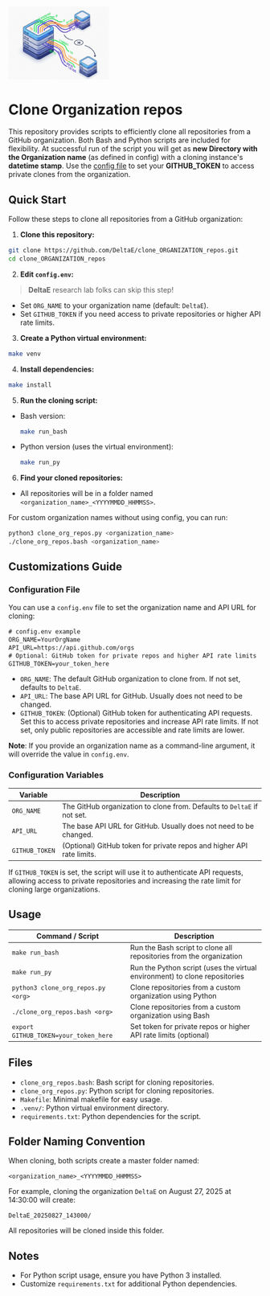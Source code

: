 <img src="docs/static/org_gitrepo_cloner_logo_202508.png" alt="Cloner Logo" width="200"/>


 # Clone Organization repos

This repository provides scripts to efficiently clone all repositories from a GitHub organization. Both Bash and Python scripts are included for flexibility. At successful run of the script you will get as __new Directory with the Organization name__ (as defined in config) with a cloning instance's __datetime stamp__. Use the [config file](https://github.com/DeltaE/clone_ORGANIZATION_repos/blob/main/config.env) to set your __GITHUB_TOKEN__ to access private clones from the organization.

## Quick Start

Follow these steps to clone all repositories from a GitHub organization:

1. **Clone this repository:**
  ```bash
  git clone https://github.com/DeltaE/clone_ORGANIZATION_repos.git
  cd clone_ORGANIZATION_repos
  ```

2. **Edit `config.env`:**
  > __DeltaE__ research lab folks can skip this step!
  - Set `ORG_NAME` to your organization name (default: `DeltaE`).
  - Set `GITHUB_TOKEN` if you need access to private repositories or higher API rate limits.

3. **Create a Python virtual environment:**
  ```bash
  make venv
  ```

4. **Install dependencies:**
  ```bash
  make install
  ```

5. **Run the cloning script:**
  - Bash version:
    ```bash
    make run_bash
    ```
  - Python version (uses the virtual environment):
    ```bash
    make run_py
    ```

6. **Find your cloned repositories:**
  - All repositories will be in a folder named `<organization_name>_<YYYYMMDD_HHMMSS>`.


For custom organization names without using config, you can run:
```bash
python3 clone_org_repos.py <organization_name>
./clone_org_repos.bash <organization_name>
```

## Customizations Guide

### Configuration File

You can use a `config.env` file to set the organization name and API URL for cloning:

```env
# config.env example
ORG_NAME=YourOrgName
API_URL=https://api.github.com/orgs
# Optional: GitHub token for private repos and higher API rate limits
GITHUB_TOKEN=your_token_here
```


- `ORG_NAME`: The default GitHub organization to clone from. If not set, defaults to `DeltaE`.
- `API_URL`: The base API URL for GitHub. Usually does not need to be changed.
- `GITHUB_TOKEN`: (Optional) GitHub token for authenticating API requests. Set this to access private repositories and increase API rate limits. If not set, only public repositories are accessible and rate limits are lower.

__Note__: If you provide an organization name as a command-line argument, it will override the value in `config.env`.

### Configuration Variables

| Variable         | Description                                                                 |
|------------------|-----------------------------------------------------------------------------|
| `ORG_NAME`       | The GitHub organization to clone from. Defaults to `DeltaE` if not set.     |
| `API_URL`        | The base API URL for GitHub. Usually does not need to be changed.           |
| `GITHUB_TOKEN`   | (Optional) GitHub token for private repos and higher API rate limits.       |

If `GITHUB_TOKEN` is set, the script will use it to authenticate API requests, allowing access to private repositories and increasing the rate limit for cloning large organizations.





## Usage

| Command / Script                        | Description                                                                 |
|-----------------------------------------|-----------------------------------------------------------------------------|
| `make run_bash`                        | Run the Bash script to clone all repositories from the organization         |
| `make run_py`                          | Run the Python script (uses the virtual environment) to clone repositories  |
| `python3 clone_org_repos.py <org>`      | Clone repositories from a custom organization using Python                  |
| `./clone_org_repos.bash <org>`         | Clone repositories from a custom organization using Bash                    |
| `export GITHUB_TOKEN=your_token_here`   | Set token for private repos or higher API rate limits (optional)            |


## Files

- `clone_org_repos.bash`: Bash script for cloning repositories.
- `clone_org_repos.py`: Python script for cloning repositories.
- `Makefile`: Minimal makefile for easy usage.
- `.venv/`: Python virtual environment directory.
- `requirements.txt`: Python dependencies for the script.





## Folder Naming Convention

When cloning, both scripts create a master folder named:

```
<organization_name>_<YYYYMMDD_HHMMSS>
```

For example, cloning the organization `DeltaE` on August 27, 2025 at 14:30:00 will create:

```
DeltaE_20250827_143000/
```

All repositories will be cloned inside this folder.

## Notes

- For Python script usage, ensure you have Python 3 installed.
- Customize `requirements.txt` for additional Python dependencies.
